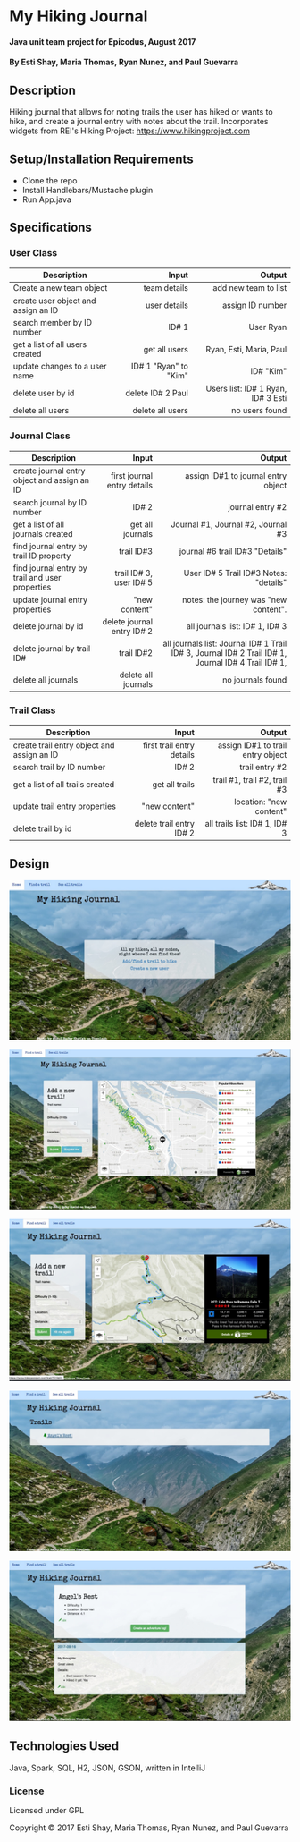 # My Hiking Journal

#### Java unit team project for Epicodus, August 2017

#### By Esti Shay, Maria Thomas, Ryan Nunez, and Paul Guevarra

## Description

Hiking journal that allows for noting trails the user has hiked or wants to hike, and create a journal entry with notes about the trail. Incorporates widgets from REI's Hiking Project: https://www.hikingproject.com



## Setup/Installation Requirements

* Clone the repo
* Install Handlebars/Mustache plugin
* Run App.java

## Specifications

### User Class
| Description                                        | Input                                       | Output              |
| -------------------------------------------------- | -------------------------------------------:| ------------------: |
| Create a new team object | team details | add new team to list |
|  create user object and assign an ID  |  user details  |  assign ID number  |
|  search member by ID number  |  ID# 1  |  User Ryan  |
|  get a list of all users created  |  get all users  |  Ryan, Esti, Maria, Paul  |
|  update changes to a user name  |  ID# 1 "Ryan"  to "Kim"  |  ID# "Kim"  |
|  delete user by id  |  delete ID# 2 Paul  |  Users list: ID# 1 Ryan, ID# 3 Esti  |
|  delete all users  |  delete all users  |  no users found  |



### Journal Class
| Description                                        | Input                                       | Output              |
| -------------------------------------------------- | -------------------------------------------:| ------------------: |
|  create journal entry object and assign an ID  |  first journal entry details  |  assign ID#1 to journal entry object  |
|  search journal by ID number  |  ID# 2  |  journal entry #2  |
|  get a list of all journals created  |  get all journals  |  Journal #1, Journal #2, Journal #3  |
|  find journal entry by trail ID property  |  trail ID#3  |  journal #6 trail ID#3 "Details"  |
|  find journal entry by trail and user properties  |  trail ID# 3, user ID# 5  |  User ID# 5 Trail ID#3 Notes: "details"  |
|  update journal entry properties  |  "new content"  |  notes: the journey was "new content".  |
|  delete journal by id  |  delete journal entry ID# 2  |  all journals list: ID# 1, ID# 3  |
|  delete journal by trail ID#  |  trail ID#2  |  all journals list:  Journal ID# 1 Trail ID# 3, Journal ID# 2 Trail ID# 1, Journal ID# 4 Trail ID# 1,  |
|  delete all journals  |  delete all journals  |  no journals found  |


### Trail Class
| Description                                        | Input                                       | Output              |
| -------------------------------------------------- | -------------------------------------------:| ------------------: |
|  create trail entry object and assign an ID  |  first trail entry details  |  assign ID#1 to trail entry object  |
|  search trail by ID number  |  ID# 2  |  trail entry #2  |
|  get a list of all trails created  |  get all trails  |  trail #1, trail #2, trail #3  |
|  update trail entry properties  |  "new content"  |  location: "new content"  |
|  delete trail by id  |  delete trail entry ID# 2  |  all trails list: ID# 1, ID# 3  |

## Design
![Homepage screenshot](/src/main/resources/public/images/971HikeHomepage.jpg "Hompage")

![Find a trail screenshot](/src/main/resources/public/images/971HikeAddPage.jpg "Add a new trail to your trail diary, screenshot")

![Surprise Me screenshot](/src/main/resources/public/images/971HikeSurpriseMeAddPage.jpg "Random trail generator version of the add trail page")

![Trail list screenshot](/src/main/resources/public/images/971HikeTrailListPage.jpg "List of your saved trails")

![Trail diary screenshot](/src/main/resources/public/images/971HikeTrailLogPage.jpg "Example trail diary with all the user's data and reviews")


## Technologies Used

Java, Spark, SQL, H2, JSON, GSON, written in IntelliJ

### License

Licensed under GPL

Copyright &copy; 2017 Esti Shay, Maria Thomas, Ryan Nunez, and Paul Guevarra
